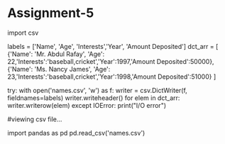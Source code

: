 # Assignment-5

import csv

labels = ['Name', 'Age', 'Interests','Year', 'Amount Deposited'] 
dct_arr = [
  {'Name': 'Mr. Abdul Rafay', 'Age': 22,'Interests':'baseball,cricket','Year':1997,'Amount Deposited':50000},
  {'Name': 'Ms. Nancy James', 'Age': 23,'Interests':'baseball,cricket','Year':1998,'Amount Deposited':51000}
  ]

try:
    with open('names.csv', 'w') as f:
        writer = csv.DictWriter(f, fieldnames=labels)
        writer.writeheader()
        for elem in dct_arr:
            writer.writerow(elem)
except IOError:
    print("I/O error")

#viewing csv file...

import pandas as pd
pd.read_csv('names.csv')
